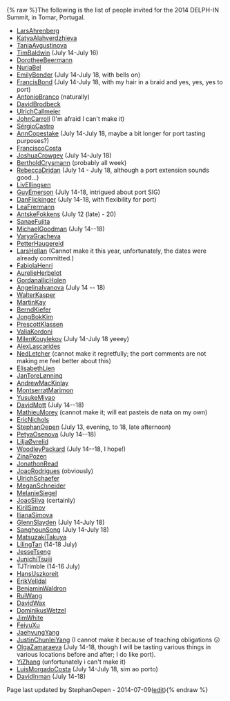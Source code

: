 {% raw %}The following is the list of people invited for the 2014 DELPH-IN
Summit, in Tomar, Portugal.

- [LarsAhrenberg](/LarsAhrenberg)
- [KatyaAlahverdzhieva](/KatyaAlahverdzhieva)
- [TaniaAvgustinova](https://blog.inductorsoftware.com/docsproto/tools/TaniaAvgustinova)
- [TimBaldwin](https://blog.inductorsoftware.com/docsproto/tools/TimBaldwin) (July 14-July 16)
- [DorotheeBeermann](/DorotheeBeermann)
- [NuriaBel](/NuriaBel)
- [EmilyBender](https://blog.inductorsoftware.com/docsproto/tools/EmilyBender) (July 14-July 18, with bells on)
- [FrancisBond](https://blog.inductorsoftware.com/docsproto/tools/FrancisBond) (July 14-July 18, with my hair in a braid
and yes, yes, yes to port)
- [AntonioBranco](https://blog.inductorsoftware.com/docsproto/tools/AntonioBranco) (naturally)
- [DavidBrodbeck](/DavidBrodbeck)
- [UlrichCallmeier](/UlrichCallmeier)
- [JohnCarroll](https://blog.inductorsoftware.com/docsproto/tools/JohnCarroll) (I'm afraid I can't make it)
- [SérgioCastro](/S%C3%A9rgioCastro)
- [AnnCopestake](https://blog.inductorsoftware.com/docsproto/tools/AnnCopestake) (July 14-July 18, maybe a bit longer
for port tasting purposes?)
- [FranciscoCosta](https://blog.inductorsoftware.com/docsproto/tools/FranciscoCosta)
- [JoshuaCrowgey](https://blog.inductorsoftware.com/docsproto/tools/JoshuaCrowgey) (July 14-July 18)
- [BertholdCrysmann](https://blog.inductorsoftware.com/docsproto/tools/BertholdCrysmann) (probably all week)
- [RebeccaDridan](https://blog.inductorsoftware.com/docsproto/tools/RebeccaDridan) (July 14 - July 18, although a port
extension sounds good...)
- [LivEllingsen](/LivEllingsen)
- [GuyEmerson](https://blog.inductorsoftware.com/docsproto/tools/GuyEmerson) (July 14-18, intrigued about port SIG)
- [DanFlickinger](https://blog.inductorsoftware.com/docsproto/tools/DanFlickinger) (July 14-18, with flexibility for
port)
- [LeaFrermann](/LeaFrermann)
- [AntskeFokkens](https://blog.inductorsoftware.com/docsproto/tools/AntskeFokkens) (July 12 (late) - 20)
- [SanaeFujita](/SanaeFujita)
- [MichaelGoodman](https://blog.inductorsoftware.com/docsproto/tools/MichaelGoodman) (July 14--18)
- [VaryaGracheva](VaryaGracheva)
- [PetterHaugereid](https://blog.inductorsoftware.com/docsproto/tools/PetterHaugereid)
- [LarsHellan](/LarsHellan) (Cannot make it this year, unfortunately,
the dates were already committed.)
- [FabiolaHenri](/FabiolaHenri)
- [AurelieHerbelot](/AurelieHerbelot)
- [GordanaIlicHolen](/GordanaIlicHolen)
- [AngelinaIvanova](https://blog.inductorsoftware.com/docsproto/tools/AngelinaIvanova) (July 14 -- 18)
- [WalterKasper](/WalterKasper)
- [MartinKay](/MartinKay)
- [BerndKiefer](https://blog.inductorsoftware.com/docsproto/tools/BerndKiefer)
- [JongBokKim](https://blog.inductorsoftware.com/docsproto/tools/JongBokKim)
- [PrescottKlassen](/PrescottKlassen)
- [ValiaKordoni](https://blog.inductorsoftware.com/docsproto/tools/ValiaKordoni)
- [MilenKouylekov](/MilenKouylekov) (July 14-July 18 yeeey)
- [AlexLascarides](https://blog.inductorsoftware.com/docsproto/tools/AlexLascarides)
- [NedLetcher](https://blog.inductorsoftware.com/docsproto/tools/NedLetcher) (cannot make it regretfully; the port
comments are not making me feel better about this)
- [ElisabethLien](/ElisabethLien)
- [JanToreLønning](/JanToreL%C3%B8nning)
- [AndrewMacKinlay](/AndrewMacKinlay)
- [MontserratMarimon](/MontserratMarimon)
- [YusukeMiyao](/YusukeMiyao)
- [DavidMott](https://blog.inductorsoftware.com/docsproto/tools/DavidMott) (July 14--18)
- [MathieuMorey](/MathieuMorey) (cannot make it; will eat pasteis de
nata on my own)
- [EricNichols](/EricNichols)
- [StephanOepen](https://blog.inductorsoftware.com/docsproto/tools/StephanOepen) (July 13, evening, to 18, late
afternoon)
- [PetyaOsenova](https://blog.inductorsoftware.com/docsproto/tools/PetyaOsenova) (July 14--18)
- [LiljaØvrelid](/Lilja%C3%98vrelid)
- [WoodleyPackard](/WoodleyPackard) (July 14--18, I hope!)
- [ZinaPozen](ZinaPozen)
- [JonathonRead](/JonathonRead)
- [JoaoRodrigues](/JoaoRodrigues) (obviously)
- [UlrichSchaefer](https://blog.inductorsoftware.com/docsproto/tools/UlrichSchaefer)
- [MeganSchneider](/MeganSchneider)
- [MelanieSiegel](/MelanieSiegel)
- [JoaoSilva](https://blog.inductorsoftware.com/docsproto/tools/JoaoSilva) (certainly)
- [KirilSimov](/KirilSimov)
- [IlianaSimova](/IlianaSimova)
- [GlennSlayden](https://blog.inductorsoftware.com/docsproto/tools/GlennSlayden) (July 14-July 18)
- [SanghounSong](https://blog.inductorsoftware.com/docsproto/tools/SanghounSong) (July 14-July 18)
- [MatsuzakiTakuya](/MatsuzakiTakuya)
- [LilingTan](https://blog.inductorsoftware.com/docsproto/tools/LilingTan) (14-18 July)
- [JesseTseng](https://blog.inductorsoftware.com/docsproto/tools/JesseTseng)
- [JunichiTsujii](/JunichiTsujii)
- TJTrimble (14-16 July)
- [HansUszkoreit](https://blog.inductorsoftware.com/docsproto/tools/HansUszkoreit)
- [ErikVelldal](ErikVelldal)
- [BenjaminWaldron](BenjaminWaldron)
- [RuiWang](/RuiWang)
- [DavidWax](/DavidWax)
- [DominikusWetzel](DominikusWetzel)
- [JimWhite](JimWhite)
- [FeiyuXu](FeiyuXu)
- [JaehyungYang](/JaehyungYang)
- [JustinChunleiYang](https://blog.inductorsoftware.com/docsproto/tools/JustinChunleiYang) (I cannot make it because of
teaching obligations :confused:
- [OlgaZamaraeva](https://blog.inductorsoftware.com/docsproto/tools/OlgaZamaraeva) (July 14-18, though I will be tasting
various things in various locations before and after; I do like
port).
- [YiZhang](https://blog.inductorsoftware.com/docsproto/tools/YiZhang) (unfortunately i can't make it)
- [LuisMorgadoCosta](https://blog.inductorsoftware.com/docsproto/tools/LuisMorgadoCosta) (July 14-July 18, sim ao porto)
- [DavidInman](/DavidInman) (July 14-18)

Page last updated by StephanOepen - 2014-07-09([edit](https://github.com/delph-in/docs/wiki/TomarParticipants/_edit)){% endraw %}